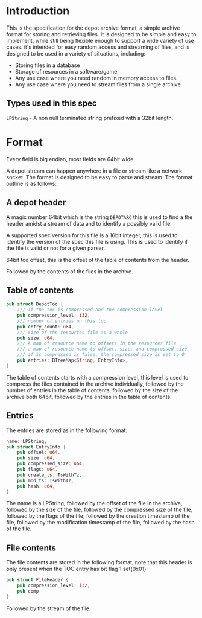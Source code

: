 # Introduction
This is the specification for the depot archive format, a simple archive format for storing and retrieving files. It is designed to be simple and easy to implement, while still being flexible enough to support a wide variety of use cases. it's intended for easy random access and streaming of files, and is designed to be used in a variety of situations, including:
- Storing files in a database
- Storage of resources in a software/game.
- Any use case where you need random in memory access to files.
- Any use case where you need to stream files from a single archive.

## Types used in this spec
`LPString` - A non null terminated string prefixed with a 32bit length.

# Format
Every field is big endian, most fields are 64bit wide.

A depot stream can happen anywhere in a file or stream like a network socket. The format is designed to be easy to parse and stream. The format outline is as follows:

## A depot header
A magic number 64bit which is the string `DEPOTARC` this is used to find a the header amidst a stream of data and to identify a possibly valid file.

A supported spec version for this file is a 16bit integer, this is used to identify the version of the spec this file is using. This is used to identify if the file is valid or not for a given parser.

64bit toc offset, this is the offset of the table of contents from the header.

Followed by the contents of the files in the archive.

## Table of contents
```rust
pub struct DepotToc {
    /// If the toc is compressed and the compression level
    pub compression_level: i32,
    /// number of entries on this toc
    pub entry_count: u64,
    /// size of the resources file as a whole
    pub size: u64,
    /// A map of resource name to offsets in the resources file
    /// a map of resource name to offset, size, and compressed size
    /// if is_compressed is false, the compressed size is set to 0
    pub entries: BTreeMap<String, EntryInfo>,
}
```

The table of contents starts with a compression level, this level is used to compress the files contained in the archive individually, followed by the number of entries in the table of contents, followed by the size of the archive both 64bit, followed by the entries in the table of contents.

## Entries
The entries are stored as in the following format:
```rust
name: LPString;
pub struct EntryInfo {
    pub offset: u64,
    pub size: u64,
    pub compressed_size: u64,
    pub flags: u64,
    pub create_ts: TsWithTz,
    pub mod_ts: TsWithTz,
    pub hash: u64,
}
```

The name is a LPString, followed by the offset of the file in the archive, followed by the size of the file, followed by the compressed size of the file, followed by the flags of the file, followed by the creation timestamp of the file, followed by the modification timestamp of the file, followed by the hash of the file.

## File contents
The file contents are stored in the following format, note that this header is only present when the TOC entry has bit flag 1 set(0x01):
```rust
pub struct FileHeader {
    pub compression_level: i32,
    pub comp
}
```

Followed by the stream of the file.
